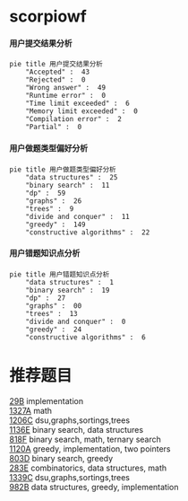 # scorpiowf

<!-- tabs:start -->



#### **用户提交结果分析**

```mermaid
pie title 用户提交结果分析
    "Accepted" :  43
    "Rejected" :  0
    "Wrong answer" :  49
    "Runtime error" :  0
    "Time limit exceeded" :  6
    "Memory limit exceeded" :  0
    "Compilation error" :  2
    "Partial" :  0
```

#### **用户做题类型偏好分析**

```mermaid
pie title 用户做题类型偏好分析
    "data structures" :  25
    "binary search" :  11
    "dp" :  59
    "graphs" :  26
    "trees" :  9
    "divide and conquer" :  11
    "greedy" :  149
    "constructive algorithms" :  22
```
#### **用户错题知识点分析**

```mermaid
pie title 用户错题知识点分析
    "data structures" :  1
    "binary search" :  19
    "dp" :  27
    "graphs" :  00
    "trees" :  13
    "divide and conquer" :  0
    "greedy" :  24
    "constructive algorithms" :  6
```



<!-- tabs:end -->
# 推荐题目
[29B](https://codeforces.com/contest/29/problem/B)		implementation		  
[1327A](https://codeforces.com/contest/1327/problem/A)		math		  
[1206C](https://codeforces.com/contest/1206/problem/C)		dsu,graphs,sortings,trees		  
[1136E](https://codeforces.com/contest/1136/problem/E)		binary search,
                        data structures		  
[818F](https://codeforces.com/contest/818/problem/F)		binary search,
                        math,
                        ternary search		  
[1120A](https://codeforces.com/contest/1120/problem/A)		greedy,
                        implementation,
                        two pointers		  
[803D](https://codeforces.com/contest/803/problem/D)		binary search,
                        greedy		  
[283E](https://codeforces.com/contest/283/problem/E)		combinatorics,
                        data structures,
                        math		  
[1339C](https://codeforces.com/contest/1339/problem/C)		dsu,graphs,sortings,trees		  
[982B](https://codeforces.com/contest/982/problem/B)		data structures,
                        greedy,
                        implementation		  
